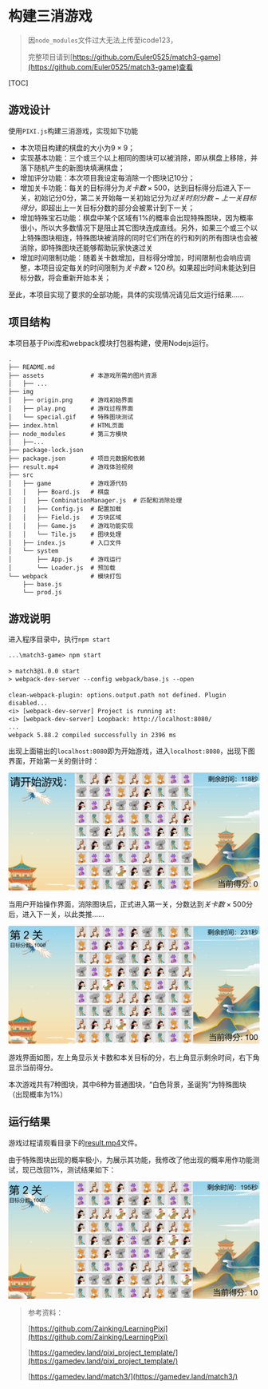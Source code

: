 # 构建三消游戏

> 因`node_modules`文件过大无法上传至icode123，
>
> 完整项目请到[https://github.com/Euler0525/match3-game](https://github.com/Euler0525/match3-game)查看

[TOC]

## 游戏设计

使用`PIXI.js`构建三消游戏，实现如下功能

- 本次项目构建的棋盘的大小为$9\times 9$；
- 实现基本功能：三个或三个以上相同的图块可以被消除，即从棋盘上移除，并落下随机产生的新图块填满棋盘；
- 增加评分功能：本次项目我设定每消除一个图块记$10$分；
- 增加关卡功能：每关的目标得分为$关卡数\times 500$，达到目标得分后进入下一关，初始记分$0$分，第二关开始每一关初始记分为$过关时刻分数 - 上一关目标得分$，即超出上一关目标分数的部分会被累计到下一关；
- 增加特殊宝石功能：棋盘中某个区域有$1\%$的概率会出现特殊图块，因为概率很小，所以大多数情况下是阻止其它图块连成直线。另外，如果三个或三个以上特殊图块相连，特殊图块被消除的同时它们所在的行和列的所有图块也会被消除，即特殊图块还能够帮助玩家快速过关
- 增加时间限制功能：随着关卡数增加，目标得分增加，时间限制也会响应调整，本项目设定每关的时间限制为$关卡数 \times 120秒$。如果超出时间未能达到目标分数，将会重新开始本关；

至此，本项目实现了要求的全部功能，具体的实现情况请见后文运行结果……

## 项目结构

本项目基于Pixi库和webpack模块打包器构建，使用Nodejs运行。

```shell
.
├── README.md
├── assets             # 本游戏所需的图片资源
│   ├── ...
├── img
│   ├── origin.png     # 游戏初始界面
│   ├── play.png       # 游戏过程界面
│   └── special.gif    # 特殊图块测试
├── index.html         # HTML页面
├── node_modules       # 第三方模块
│   ├──...
├── package-lock.json
├── package.json       # 项目元数据和依赖
├── result.mp4         # 游戏体验视频
├── src
│   ├── game           # 游戏源代码
│   │   ├── Board.js   # 棋盘
│   │   ├── CombinationManager.js  # 匹配和消除处理
│   │   ├── Config.js  # 配置加载
│   │   ├── Field.js   # 方块区域
│   │   ├── Game.js    # 游戏功能实现
│   │   └── Tile.js    # 图块处理
│   ├── index.js       # 入口文件
│   └── system
│       ├── App.js     # 游戏运行
│       └── Loader.js  # 预加载
└── webpack            # 模块打包
    ├── base.js
    └── prod.js
```

## 游戏说明

进入程序目录中，执行`npm start`

```shell
...\match3-game> npm start

> match3@1.0.0 start
> webpack-dev-server --config webpack/base.js --open

clean-webpack-plugin: options.output.path not defined. Plugin disabled...
<i> [webpack-dev-server] Project is running at:
<i> [webpack-dev-server] Loopback: http://localhost:8080/
...
webpack 5.88.2 compiled successfully in 2396 ms
```

出现上面输出的`localhost:8080`即为开始游戏，进入`localhost:8080`，出现下图界面，开始第一关的倒计时：

<img src="./img/origin.png" style="zoom:80%;" />

当用户开始操作界面，消除图块后，正式进入第一关，分数达到$关卡数\times 500$分后，进入下一关，以此类推……

<img src="./img/play.png" style="zoom:80%;" />

游戏界面如图，左上角显示关卡数和本关目标的分，右上角显示剩余时间，右下角显示当前得分。

本次游戏共有$7$种图块，其中$6$种为普通图块，“白色背景，圣诞狗”为特殊图块（出现概率为$1\%$）

## 运行结果

游戏过程请观看目录下的[result.mp4](./result.mp4)文件。

由于特殊图块出现的概率极小，为展示其功能，我修改了他出现的概率用作功能测试，现已改回$1\%$，测试结果如下：

![](./img/special.gif)

> 参考资料：
>
> [https://github.com/Zainking/LearningPixi](https://github.com/Zainking/LearningPixi)
>
> [https://gamedev.land/pixi_project_template/](https://gamedev.land/pixi_project_template/)
>
> [https://gamedev.land/match3/](https://gamedev.land/match3/)
